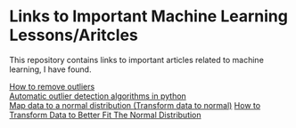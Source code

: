 # Links to Important Machine Learning Lessons/Aritcles
This repository contains links to important articles related to machine learning, I have found.

[How to remove outliers](https://machinelearningmastery.com/how-to-use-statistics-to-identify-outliers-in-data/)<br>
[Automatic outlier detection algorithms in python](https://machinelearningmastery.com/model-based-outlier-detection-and-removal-in-python/)<br>
[Map data to a normal distribution (Transform data to normal)](https://scikit-learn.org/stable/auto_examples/preprocessing/plot_map_data_to_normal.html)
[How to Transform Data to Better Fit The Normal Distribution](https://machinelearningmastery.com/how-to-transform-data-to-fit-the-normal-distribution/)

